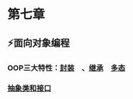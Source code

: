 # 第七章  
## ⚡面向对象编程  
### OOP三大特性：[封装](章节7(课时41~课时45).md)&ensp;&ensp;、[继承](章节7(课时46~课时51).md)&ensp;&ensp;[多态](章节7(课时52~课时55).md)    
### [抽象类和接口](章节7(课时56~课时63).md)      
 
